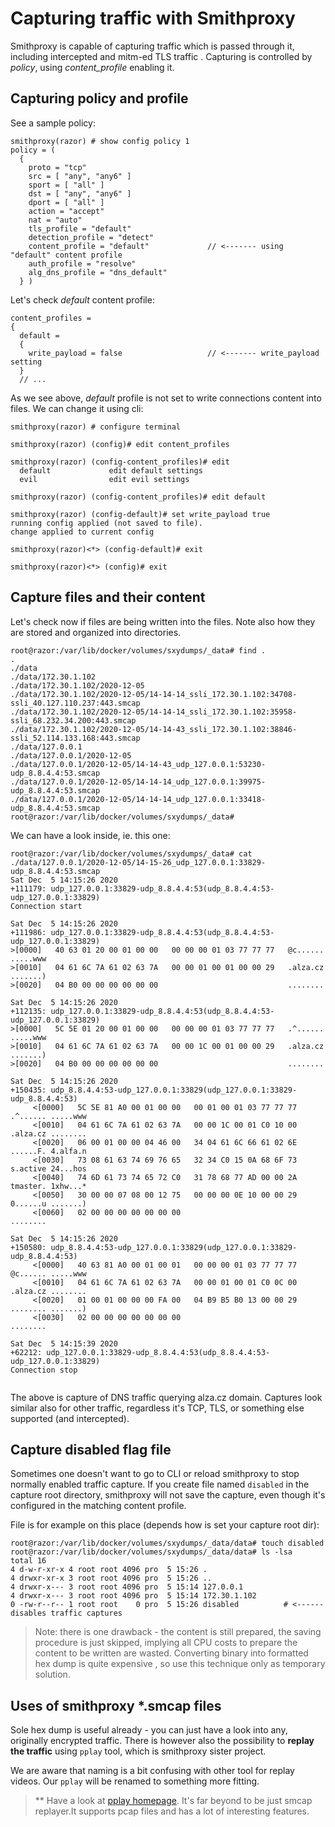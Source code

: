 # Capturing traffic with Smithproxy

Smithproxy is capable of capturing traffic which is passed through it, including intercepted and mitm-ed TLS traffic
. Capturing is controlled by *policy*, using *content_profile* enabling it.

## Capturing policy and profile

See a sample policy:

```
smithproxy(razor) # show config policy 1
policy = ( 
  {
    proto = "tcp"
    src = [ "any", "any6" ]
    sport = [ "all" ]
    dst = [ "any", "any6" ]
    dport = [ "all" ]
    action = "accept"
    nat = "auto"
    tls_profile = "default"
    detection_profile = "detect"
    content_profile = "default"             // <------- using "default" content profile
    auth_profile = "resolve"
    alg_dns_profile = "dns_default"
  } )
```

Let's check *default* content profile:


```
content_profiles = 
{
  default = 
  {
    write_payload = false                   // <------- write_payload setting
  }
  // ... 
```

As we see above, *default* profile is not set to write connections content into files. We can change it using cli:


```
smithproxy(razor) # configure terminal 

smithproxy(razor) (config)# edit content_profiles 

smithproxy(razor) (config-content_profiles)# edit 
  default             edit default settings
  evil                edit evil settings

smithproxy(razor) (config-content_profiles)# edit default 

smithproxy(razor) (config-default)# set write_payload true
running config applied (not saved to file).
change applied to current config

smithproxy(razor)<*> (config-default)# exit

smithproxy(razor)<*> (config)# exit

```

## Capture files and their content

Let's check now if files are being written into the files. Note also how they are stored and organized into directories.

```
root@razor:/var/lib/docker/volumes/sxydumps/_data# find .
.
./data
./data/172.30.1.102
./data/172.30.1.102/2020-12-05
./data/172.30.1.102/2020-12-05/14-14-14_ssli_172.30.1.102:34708-ssli_40.127.110.237:443.smcap
./data/172.30.1.102/2020-12-05/14-14-14_ssli_172.30.1.102:35958-ssli_68.232.34.200:443.smcap
./data/172.30.1.102/2020-12-05/14-14-43_ssli_172.30.1.102:38846-ssli_52.114.133.168:443.smcap
./data/127.0.0.1
./data/127.0.0.1/2020-12-05
./data/127.0.0.1/2020-12-05/14-14-43_udp_127.0.0.1:53230-udp_8.8.4.4:53.smcap
./data/127.0.0.1/2020-12-05/14-14-14_udp_127.0.0.1:39975-udp_8.8.4.4:53.smcap
./data/127.0.0.1/2020-12-05/14-14-14_udp_127.0.0.1:33418-udp_8.8.4.4:53.smcap
root@razor:/var/lib/docker/volumes/sxydumps/_data# 
```

We can have a look inside, ie. this one:

```
root@razor:/var/lib/docker/volumes/sxydumps/_data# cat ./data/127.0.0.1/2020-12-05/14-15-26_udp_127.0.0.1:33829-udp_8.8.4.4:53.smcap
Sat Dec  5 14:15:26 2020
+111179: udp_127.0.0.1:33829-udp_8.8.4.4:53(udp_8.8.4.4:53-udp_127.0.0.1:33829)
Connection start

Sat Dec  5 14:15:26 2020
+111986: udp_127.0.0.1:33829-udp_8.8.4.4:53(udp_8.8.4.4:53-udp_127.0.0.1:33829)
>[0000]   40 63 01 20 00 01 00 00   00 00 00 01 03 77 77 77   @c...... .....www
>[0010]   04 61 6C 7A 61 02 63 7A   00 00 01 00 01 00 00 29   .alza.cz .......)
>[0020]   04 B0 00 00 00 00 00 00                             ........ 

Sat Dec  5 14:15:26 2020
+112135: udp_127.0.0.1:33829-udp_8.8.4.4:53(udp_8.8.4.4:53-udp_127.0.0.1:33829)
>[0000]   5C 5E 01 20 00 01 00 00   00 00 00 01 03 77 77 77   .^...... .....www
>[0010]   04 61 6C 7A 61 02 63 7A   00 00 1C 00 01 00 00 29   .alza.cz .......)
>[0020]   04 B0 00 00 00 00 00 00                             ........ 

Sat Dec  5 14:15:26 2020
+150435: udp_8.8.4.4:53-udp_127.0.0.1:33829(udp_127.0.0.1:33829-udp_8.8.4.4:53)
     <[0000]   5C 5E 81 A0 00 01 00 00   00 01 00 01 03 77 77 77   .^...... .....www
     <[0010]   04 61 6C 7A 61 02 63 7A   00 00 1C 00 01 C0 10 00   .alza.cz ........
     <[0020]   06 00 01 00 00 04 46 00   34 04 61 6C 66 61 02 6E   ......F. 4.alfa.n
     <[0030]   73 08 61 63 74 69 76 65   32 34 C0 15 0A 68 6F 73   s.active 24...hos
     <[0040]   74 6D 61 73 74 65 72 C0   31 78 68 77 AD 00 00 2A   tmaster. 1xhw...*
     <[0050]   30 00 00 07 08 00 12 75   00 00 00 0E 10 00 00 29   0......u .......)
     <[0060]   02 00 00 00 00 00 00 00                             ........ 

Sat Dec  5 14:15:26 2020
+150580: udp_8.8.4.4:53-udp_127.0.0.1:33829(udp_127.0.0.1:33829-udp_8.8.4.4:53)
     <[0000]   40 63 81 A0 00 01 00 01   00 00 00 01 03 77 77 77   @c...... .....www
     <[0010]   04 61 6C 7A 61 02 63 7A   00 00 01 00 01 C0 0C 00   .alza.cz ........
     <[0020]   01 00 01 00 00 00 FA 00   04 B9 B5 B0 13 00 00 29   ........ .......)
     <[0030]   02 00 00 00 00 00 00 00                             ........ 

Sat Dec  5 14:15:39 2020
+62212: udp_127.0.0.1:33829-udp_8.8.4.4:53(udp_8.8.4.4:53-udp_127.0.0.1:33829)
Connection stop


```

The above is capture of DNS traffic querying alza.cz domain. Captures look similar also for other traffic, regardless
 it's TCP, TLS, or something else supported (and intercepted).
 
 
## Capture disabled flag file

Sometimes one doesn't want to go to CLI or reload smithproxy to stop normally enabled traffic capture. If you create
 file named `disabled` in the capture root directory, smithproxy will not save the capture, even though it's
  configured in the matching content profile.
 
 File is for example on this place (depends how is set your capture root dir): 
 
 ```
root@razor:/var/lib/docker/volumes/sxydumps/_data/data# touch disabled
root@razor:/var/lib/docker/volumes/sxydumps/_data/data# ls -lsa
total 16
4 d-w-r-xr-x 4 root root 4096 pro  5 15:26 .
4 drwxr-xr-x 3 root root 4096 pro  5 15:26 ..
4 drwxr-x--- 3 root root 4096 pro  5 15:14 127.0.0.1
4 drwxr-x--- 3 root root 4096 pro  5 15:14 172.30.1.102
0 -rw-r--r-- 1 root root    0 pro  5 15:26 disabled          # <------ disables traffic captures
```
 
> Note: there is one drawback - the content is still prepared, the saving procedure is just skipped, implying all CPU
> costs to prepare the content to be written are wasted. Converting binary into formatted hex dump is quite expensive
>, so use this technique only as temporary solution. 
  
  
## Uses of smithproxy *.smcap files

Sole hex dump is useful already - you can just have a look into any, originally encrypted traffic. There is however
 also the possibility to **replay the traffic** using `pplay` tool, which is smithproxy sister project.
 
We are aware that naming is a bit confusing with other tool for replay videos. Our `pplay` will be renamed to something
 more fitting.
    
 
 > ** Have a look at [pplay homepage](https://pypi.org/project/pplay/). It's far beyond to be just smcap replayer.It
> supports pcap files and has a lot of interesting features. 
